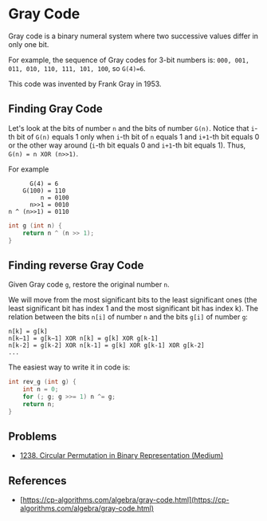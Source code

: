 # Gray Code

Gray code is a binary numeral system where two successive values differ in only one bit.

For example, the sequence of Gray codes for 3-bit numbers is: `000, 001, 011, 010, 110, 111, 101, 100`, so `G(4)=6`.

This code was invented by Frank Gray in 1953.

## Finding Gray Code

Let's look at the bits of number `n` and the bits of number `G(n)`. Notice that `i`-th bit of `G(n)` equals 1 only when `i`-th bit of `n` equals 1 and `i+1`-th bit equals 0 or the other way around (`i`-th bit equals 0 and `i+1`-th bit equals 1). Thus, `G(n) = n XOR (n>>1)`.

For example

```
      G(4) = 6
    G(100) = 110
         n = 0100
      n>>1 = 0010
n ^ (n>>1) = 0110
```

```cpp
int g (int n) {
    return n ^ (n >> 1);
}
```

## Finding reverse Gray Code

Given Gray code `g`, restore the original number `n`.

We will move from the most significant bits to the least significant ones (the least significant bit has index 1 and the most significant bit has index k). The relation between the bits `n[i]` of number `n` and the bits `g[i]` of number `g`:

```
n[k] = g[k]
n[k−1] = g[k−1] XOR n[k] = g[k] XOR g[k-1]
n[k-2] = g[k-2] XOR n[k-1] = g[k] XOR g[k-1] XOR g[k-2]
...
```

The easiest way to write it in code is:

```cpp
int rev_g (int g) {
    int n = 0;
    for (; g; g >>= 1) n ^= g;
    return n;
}
```

## Problems

* [1238. Circular Permutation in Binary Representation (Medium)](https://leetcode.com/problems/circular-permutation-in-binary-representation/)

## References

* [https://cp-algorithms.com/algebra/gray-code.html](https://cp-algorithms.com/algebra/gray-code.html)
